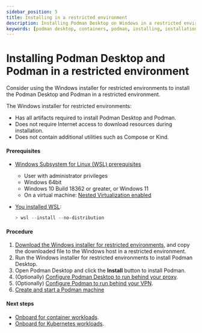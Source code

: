 ```yaml
---
sidebar_position: 5
title: Installing in a restricted environment
description: Installing Podman Desktop on Windows in a restricted environment
keywords: [podman desktop, containers, podman, installing, installation, windows, restricted-environment]
---
```


# Installing Podman Desktop and Podman in a restricted environment

Consider using the Windows installer for restricted environments to install the Podman Desktop and Podman in a restricted environment.

The Windows installer for restricted environments:

- Has all artifacts required to install Podman Desktop and Podman.
- Does not require Internet access to download resources during installation.
- Does not contain additional utilities such as Compose or Kind.

#### Prerequisites

- [Windows Subsystem for Linux (WSL) prerequisites](https://learn.microsoft.com/en-us/windows/wsl/troubleshooting#error-0x80370102-the-virtual-machine-could-not-be-started-because-a-required-feature-is-not-installed)

  - User with administrator privileges
  - Windows 64bit
  - Windows 10 Build 18362 or greater, or Windows 11
  - On a virtual machine: [Nested Virtualization enabled](https://learn.microsoft.com/en-us/virtualization/hyper-v-on-windows/user-guide/nested-virtualization#configure-nested-virtualization)

- [You installed WSL](https://docs.microsoft.com/en-us/windows/wsl/install):

  ```powershell
  > wsl --install --no-distribution
  ```

#### Procedure

1. [Download the Windows installer for restricted environments](/downloads), and copy the downloaded file to the Windows host in a restricted environment.
1. Run the Windows installer for restricted environments to install Podman Desktop.
1. Open Podman Desktop and click the **Install** button to install Podman.
1. (Optionally) [Configure Podman Desktop to run behind your proxy](/docs/proxy/using-a-proxy).
1. (Optionally) [Configure Podman to run behind your VPN](/docs/proxy/using-a-vpn-on-windows).
1. [Create and start a Podman machine](/docs/onboarding-for-containers/creating-a-podman-machine-with-podman-desktop)

#### Next steps

- [Onboard for container workloads](/docs/onboarding-for-containers).
- [Onboard for Kubernetes workloads](/docs/onboarding-for-kubernetes).

